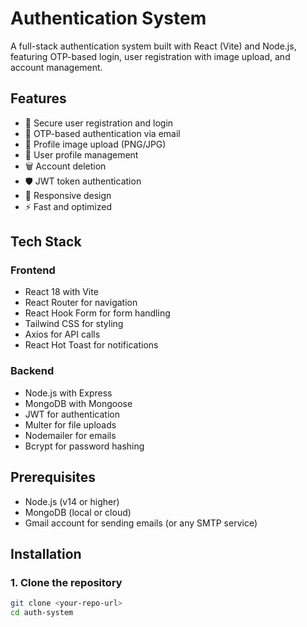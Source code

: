 # Authentication System

A full-stack authentication system built with React (Vite) and Node.js, featuring OTP-based login, user registration with image upload, and account management.

## Features

- 🔐 Secure user registration and login
- 📧 OTP-based authentication via email
- 📸 Profile image upload (PNG/JPG)
- 👤 User profile management
- 🗑️ Account deletion
- 🛡️ JWT token authentication
- 📱 Responsive design
- ⚡ Fast and optimized

## Tech Stack

### Frontend

- React 18 with Vite
- React Router for navigation
- React Hook Form for form handling
- Tailwind CSS for styling
- Axios for API calls
- React Hot Toast for notifications

### Backend

- Node.js with Express
- MongoDB with Mongoose
- JWT for authentication
- Multer for file uploads
- Nodemailer for emails
- Bcrypt for password hashing

## Prerequisites

- Node.js (v14 or higher)
- MongoDB (local or cloud)
- Gmail account for sending emails (or any SMTP service)

## Installation

### 1. Clone the repository

```bash
git clone <your-repo-url>
cd auth-system
```

